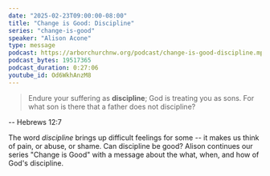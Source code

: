 ```yaml
---
date: "2025-02-23T09:00:00-08:00"
title: "Change is Good: Discipline"
series: "change-is-good"
speaker: "Alison Acone"
type: message
podcast: https://arborchurchnw.org/podcast/change-is-good-discipline.mp3
podcast_bytes: 19517365
podcast_duration: 0:27:06
youtube_id: Od6WkhAnzM8
---
```


> Endure your suffering as **discipline**; God is treating you as sons. For what son is there that a father does not discipline?

-- Hebrews 12:7


The word _discipline_ brings up difficult feelings for some -- it makes us think of pain, or abuse, or shame. Can discipline be good? Alison continues our series "Change is Good" with a message about the what, when, and how of God's discipline. 

